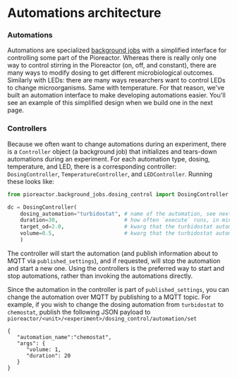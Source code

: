 # Automations architecture 

### Automations

Automations are specialized [background jobs](/developer-guide/Background%20Jobs/How%20background%20jobs%20work) with a simplified interface for controlling some part of the Pioreactor. Whereas there is really only one way to control stirring in the Pioreactor (on, off, and constant), there are many ways to modify dosing to get different microbiological outcomes. Similarly with LEDs: there are many ways researchers want to control LEDs to change microorganisms. Same with temperature. For that reason, we've built an automation interface to make developing automations easier. You'll see an example of this simplified design when we build one in the next page.


### Controllers

Because we often want to change automations during an experiment, there is a `Controller` object (a background job) that initializes and tears-down automations during an experiment. For each automation type, dosing, temperature, and LED, there is a corresponding controller: `DosingController`, `TemperatureController`, and `LEDController`. Running these looks like:


```python
from pioreactor.background_jobs.dosing_control import DosingController

dc = DosingController(
    dosing_automation="turbidostat", # name of the automation, see next section
    duration=30,                     # how often `execute` runs, in minutes
    target_od=2.0,                   # kwarg that the turbidostat automation needs
    volume=0.5,                      # kwarg that the turbidostat automation needs
    )
```

The controller will start the automation (and publish information about to MQTT via `published_settings`), and if requested, will stop the automation and start a new one. Using the controllers is the preferred way to start and stop automations, rather than invoking the automations directly.

Since the automation in the controller is part of `published_settings`, you can change the automation over MQTT by publishing to a MQTT topic. For example, if you wish to change the dosing automation from `turbidostat` to `chemostat`, publish the following JSON payload to `pioreactor/<unit>/<experiment>/dosing_control/automation/set`

```
{
   "automation_name":"chemostat",
   "args": {
      "volume: 1,
      "duration": 20
   }
}
```
